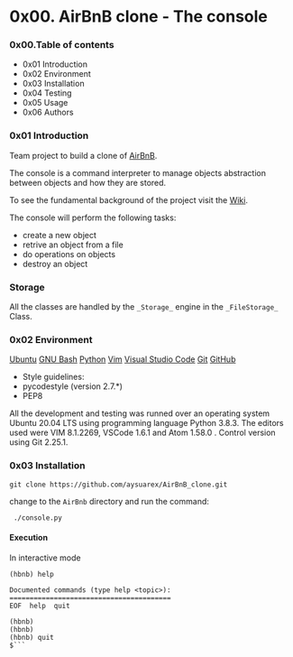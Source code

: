 # 0x00. AirBnB clone - The console

### 0x00.Table of contents
* 0x01 Introduction
* 0x02 Environment
* 0x03 Installation
* 0x04 Testing
* 0x05 Usage
* 0x06 Authors

### 0x01 Introduction
Team project to build a clone of [AirBnB](https://www.airbnb.com/).

The console is a command interpreter to manage objects abstraction between objects and how they are stored.

To see the fundamental background of the project visit the [Wiki](https://github.com/ralexrivero/AirBnB_clone.wiki.git).

The console will perform the following tasks:

* create a new object
* retrive an object from a file
* do operations on objects
* destroy an object

### Storage

All the classes are handled by the ```_Storage_``` engine in the ```_FileStorage_``` Class.

### 0x02 Environment

[Ubuntu](https://ubuntu.com/) [GNU Bash](https://www.gnu.org/software/bash/) [Python](https://www.python.org/) [Vim](https://www.vim.org/) [Visual Studio Code](https://code.visualstudio.com/) [Git](https://git-scm.com/) [GitHub](https://github.com/)

* Style guidelines:
 * pycodestyle (version 2.7.*)
 * PEP8

All the development and testing was runned over an operating system Ubuntu 20.04 LTS using programming language Python 3.8.3. The editors used were VIM 8.1.2269, VSCode 1.6.1 and Atom 1.58.0 . Control version using Git 2.25.1.

### 0x03 Installation

```git clone https://github.com/aysuarex/AirBnB_clone.git```

change to the ```AirBnb``` directory and run the command:

``` ./console.py```

#### Execution

In interactive mode

```$ ./console.py
(hbnb) help

Documented commands (type help <topic>):
========================================
EOF  help  quit

(hbnb)
(hbnb)
(hbnb) quit
$```